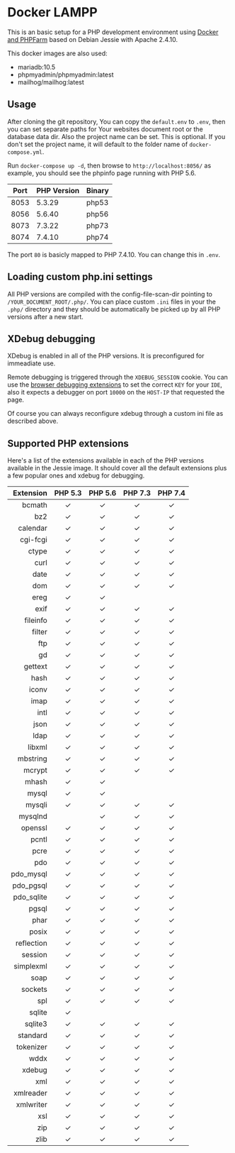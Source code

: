 Docker LAMPP
==============

This is an basic setup for a PHP development environment using [Docker and
PHPFarm](https://github.com/eugenesia/docker-phpfarm) based on Debian Jessie with Apache 2.4.10.

This docker images are also used:
- mariadb:10.5
- phpmyadmin/phpmyadmin:latest
- mailhog/mailhog:latest

Usage
-----

After cloning the git repository, You can copy the `default.env` to `.env`, then you can set separate paths for Your websites document root or the database data dir. Also the project name can be set. This is optional. If you don't set the project name, it will default to the folder name of `docker-compose.yml`.


Run `docker-compose up -d`, then browse to `http://localhost:8056/` as example, you should see the phpinfo page running with PHP 5.6.

Port | PHP Version | Binary
-----|-------------|-------
8053 | 5.3.29      | php53
8056 | 5.6.40      | php56
8073 | 7.3.22      | php73
8074 | 7.4.10      | php74

The port `80` is basicly mapped to PHP 7.4.10. You can change this in `.env`.


Loading custom php.ini settings
-------------------------------

All PHP versions are compiled with the config-file-scan-dir pointing to `/YOUR_DOCUMENT_ROOT/.php/`. You can place custom `.ini` files in your the `.php/` directory and they should be automatically be picked up by all PHP versions after a new start.



XDebug debugging
---------------------------------------

XDebug is enabled in all of the PHP versions. It is preconfigured for immeadiate use.

Remote debugging is triggered through the `XDEBUG_SESSION` cookie. You can use the [browser debugging extensions](https://www.jetbrains.com/help/phpstorm/2020.2/browser-debugging-extensions.html?utm_source=product&utm_medium=link&utm_campaign=PS&utm_content=2020.2) to set the correct `KEY` for your `IDE`, also it expects a debugger on port `10000` on the `HOST-IP` that requested the page.

Of course you can always reconfigure xdebug through a custom ini file as described above.


Supported PHP extensions
------------------------

Here's a list of the extensions available in each of the PHP versions available in the Jessie image. It should cover all the default extensions plus a few popular ones and xdebug for debugging.

Extension    | PHP 5.3 | PHP 5.6 | PHP 7.3 | PHP 7.4 |
------------:|:-------:|:-------:|:-------:|:-------:|
bcmath       |    ✓    |    ✓    |    ✓    |    ✓    |
bz2          |    ✓    |    ✓    |    ✓    |    ✓    |
calendar     |    ✓    |    ✓    |    ✓    |    ✓    |
cgi-fcgi     |    ✓    |    ✓    |    ✓    |    ✓    |
ctype        |    ✓    |    ✓    |    ✓    |    ✓    |
curl         |    ✓    |    ✓    |    ✓    |    ✓    |
date         |    ✓    |    ✓    |    ✓    |    ✓    |
dom          |    ✓    |    ✓    |    ✓    |    ✓    |
ereg         |    ✓    |    ✓    |         |         |
exif         |    ✓    |    ✓    |    ✓    |    ✓    |
fileinfo     |    ✓    |    ✓    |    ✓    |    ✓    |
filter       |    ✓    |    ✓    |    ✓    |    ✓    |
ftp          |    ✓    |    ✓    |    ✓    |    ✓    |
gd           |    ✓    |    ✓    |    ✓    |    ✓    |
gettext      |    ✓    |    ✓    |    ✓    |    ✓    |
hash         |    ✓    |    ✓    |    ✓    |    ✓    |
iconv        |    ✓    |    ✓    |    ✓    |    ✓    |
imap         |    ✓    |    ✓    |    ✓    |    ✓    |
intl         |    ✓    |    ✓    |    ✓    |    ✓    |
json         |    ✓    |    ✓    |    ✓    |    ✓    |
ldap         |    ✓    |    ✓    |    ✓    |    ✓    |
libxml       |    ✓    |    ✓    |    ✓    |    ✓    |
mbstring     |    ✓    |    ✓    |    ✓    |    ✓    |
mcrypt       |    ✓    |    ✓    |    ✓    |    ✓    |
mhash        |    ✓    |    ✓    |         |         |
mysql        |    ✓    |    ✓    |         |         |
mysqli       |    ✓    |    ✓    |    ✓    |    ✓    |
mysqlnd      |         |    ✓    |    ✓    |    ✓    |
openssl      |    ✓    |    ✓    |    ✓    |    ✓    |
pcntl        |    ✓    |    ✓    |    ✓    |    ✓    |
pcre         |    ✓    |    ✓    |    ✓    |    ✓    |
pdo          |    ✓    |    ✓    |    ✓    |    ✓    |
pdo_mysql    |    ✓    |    ✓    |    ✓    |    ✓    |
pdo_pgsql    |    ✓    |    ✓    |    ✓    |    ✓    |
pdo_sqlite   |    ✓    |    ✓    |    ✓    |    ✓    |
pgsql        |    ✓    |    ✓    |    ✓    |    ✓    |
phar         |    ✓    |    ✓    |    ✓    |    ✓    |
posix        |    ✓    |    ✓    |    ✓    |    ✓    |
reflection   |    ✓    |    ✓    |    ✓    |    ✓    |
session      |    ✓    |    ✓    |    ✓    |    ✓    |
simplexml    |    ✓    |    ✓    |    ✓    |    ✓    |
soap         |    ✓    |    ✓    |    ✓    |    ✓    |
sockets      |    ✓    |    ✓    |    ✓    |    ✓    |
spl          |    ✓    |    ✓    |    ✓    |    ✓    |
sqlite       |    ✓    |         |         |         |
sqlite3      |    ✓    |    ✓    |    ✓    |    ✓    |
standard     |    ✓    |    ✓    |    ✓    |    ✓    |
tokenizer    |    ✓    |    ✓    |    ✓    |    ✓    |
wddx         |    ✓    |    ✓    |    ✓    |    ✓    |
xdebug       |    ✓    |    ✓    |    ✓    |    ✓    |
xml          |    ✓    |    ✓    |    ✓    |    ✓    |
xmlreader    |    ✓    |    ✓    |    ✓    |    ✓    |
xmlwriter    |    ✓    |    ✓    |    ✓    |    ✓    |
xsl          |    ✓    |    ✓    |    ✓    |    ✓    |
zip          |    ✓    |    ✓    |    ✓    |    ✓    |
zlib         |    ✓    |    ✓    |    ✓    |    ✓    |
